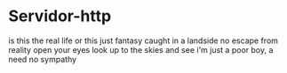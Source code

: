# Servidor-http

is this the real life 
or this just fantasy 
caught in a landside 
no escape from reality 
open your eyes 
look up to the skies and see
i'm just a poor boy, a need no sympathy 
